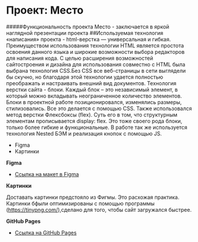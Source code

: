 # Проект: Место

#####Функциональность проекта Место - заключается в яркой наглядной презентации проекта
##Используемая технология «написания» проекта - html-верстка — универсальная и гибкая. Преимуществом использования технологии HTML является простота освоения данного языка и широкие возможности выбора редакторов для написания кода. С целью расширения возможностей сайтостроения и дизайна для использования совместно с HTML была выбрана технология CSS.Без CSS все веб-страницы в сети выглядели бы скучно, но благодаря этой технологии удается полностью преображать и настраивать внешний вид документов. Технология верстки сайта - блоки. Каждый блок – это независимый элемент, в который можно вкладывать неограниченное количество элементов. Блоки в проектной работе позиционировался, изменялись размеры, стилизовались. Все это делается с помощью CSS. Также использовался метод верстки Флексбоксы (flex). Суть его в том, что структурным элементам прописывается display: flex. Это тоже своего рода блоки, только более гибкие и функциональные. В работе так же используется технология Nested БЭМ и реализация кнопок с помощью JS.

* Figma
* Картинки

**Figma**

* [Ссылка на макет в Figma](https://www.figma.com/file/2cn9N9jSkmxD84oJik7xL7/JavaScript.-Sprint-4?node-id=28212%3A2&t=222nHr7GwsrA77so-0)

**Картинки**

Доставать картинки предстояло из Фигмы. Это расхожая практика.
Картинки бфыли оптимизированы с помощью программы (https://tinypng.com/),сделано для того,  чтобы сайт загружался быстрее.

**GitHub Pages**
* [Ссылка на GitHub Pages](https://github.com/AnnaRadi/mesto/blob/main/README.md)
